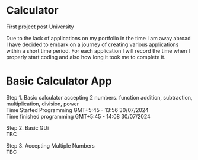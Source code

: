 # Calculator
First project post University

Due to the lack of applications on my portfolio in the time I am away abroad I have decided to embark on a journey of creating various applications within a short time period. For each application I will record the time when I properly start coding and also how long it took me to complete it.
##
# Basic Calculator App
Step 1. Basic calculator accepting 2 numbers. function addition, subtraction, multiplication, division, power<br>
Time Started Programming GMT+5:45 - 13:56 30/07/2024<br />
Time finished programming GMT+5:45 - 14:08 30/07/2024<br />

Step 2. Basic GUi<br />
TBC<br />

Step 3. Accepting Multiple Numbers<br />
TBC<br />